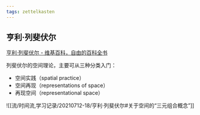 ```yaml
---
tags: zettelkasten
---
```


## 亨利·列斐伏尔
[亨利·列斐伏尔 - 维基百科，自由的百科全书](https://zh.wikipedia.org/wiki/%E6%98%82%E5%B8%8C%C2%B7%E5%88%97%E6%96%90%E4%BC%8F%E7%88%BE)

列斐伏尔的空间理论，主要可从三种分类入门：
-  空间实践（spatial practice）
-  空间再现（representations of space）
-  再现空间（representational space）

![[流/时间流,学习记录/20210712-18/亨利·列斐伏尔#关于空间的“三元组合概念”]]

